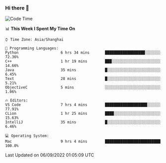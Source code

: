 ### Hi there 👋


<!--START_SECTION:waka-->
![Code Time](http://img.shields.io/badge/Code%20Time-693%20hrs%2044%20mins-blue)

📊 **This Week I Spent My Time On** 

```text
⌚︎ Time Zone: Asia/Shanghai

💬 Programming Languages: 
Python                   6 hrs 34 mins       ██████████████████░░░░░░░   72.36% 
C++                      1 hr 19 mins        ███░░░░░░░░░░░░░░░░░░░░░░   14.66% 
Java                     35 mins             █░░░░░░░░░░░░░░░░░░░░░░░░   6.45% 
Text                     28 mins             █░░░░░░░░░░░░░░░░░░░░░░░░   5.21% 
ObjectiveC               5 mins              ░░░░░░░░░░░░░░░░░░░░░░░░░   1.06%

🔥 Editors: 
VS Code                  7 hrs 4 mins        ███████████████████░░░░░░   77.91% 
CLion                    1 hr 25 mins        ████░░░░░░░░░░░░░░░░░░░░░   15.63% 
IntelliJ                 35 mins             █░░░░░░░░░░░░░░░░░░░░░░░░   6.46%

💻 Operating System: 
Mac                      9 hrs 4 mins        █████████████████████████   100.0%

```


 Last Updated on 06/09/2022 01:05:09 UTC
<!--END_SECTION:waka-->

<!--
**SillyPasty/SillyPasty** is a ✨ _special_ ✨ repository because its `README.md` (this file) appears on your GitHub profile.

Here are some ideas to get you started:

- 🔭 I’m currently working on ...
- 🌱 I’m currently learning ...
- 👯 I’m looking to collaborate on ...
- 🤔 I’m looking for help with ...
- 💬 Ask me about ...
- 📫 How to reach me: ...
- 😄 Pronouns: ...
- ⚡ Fun fact: ...
-->


